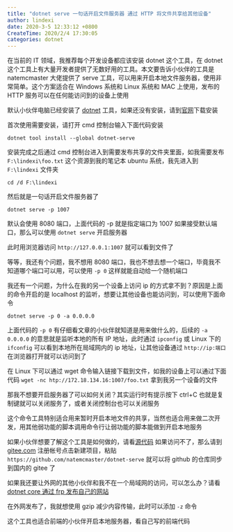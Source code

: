 ```yaml
---
title: "dotnet serve 一句话开启文件服务器 通过 HTTP 将文件共享给其他设备"
author: lindexi
date: 2020-3-5 12:33:12 +0800
CreateTime: 2020/2/4 17:30:05
categories: dotnet
---
```


在当前的 IT 领域，我推荐每个开发设备都应该安装 dotnet 这个工具，在 dotnet 这个工具上有大量开发者提供了无数好用的工具。本文要告诉小伙伴的工具是 natemcmaster 大佬提供了 serve 工具，可以用来开启本地文件服务器，使用非常简单。这个方案适合在 Windows 系统和 Linux 系统和 MAC 上使用，发布的 HTTP 服务可以在任何能访问到的设备上使用

<!--more-->


<!-- CreateTime:2020/2/4 17:30:05 -->

<!-- 发布 -->

默认小伙伴电脑已经安装了 [dotnet](https://dotnet.microsoft.com/) 工具，如果还没有安装，请到[官网](https://dotnet.microsoft.com/)下载安装

首次使用需要安装，请打开 cmd 控制台输入下面代码安装

```
dotnet tool install --global dotnet-serve
```

安装完成之后通过 cmd 控制台进入到需要发布共享的文件夹里面，如我需要发布 `F:\lindexi\foo.txt` 这个资源到我的笔记本 ubuntu 系统，我先进入到 `F:\lindexi` 文件夹

```
cd /d F:\lindexi
```

然后就是一句话开启文件服务器了

```
dotnet serve -p 1007
```

默认会使用 8080 端口，上面代码的 -p 就是指定端口为 1007 如果接受默认端口，那么可以使用 `dotnet serve` 开启服务器

此时用浏览器访问 `http://127.0.0.1:1007` 就可以看到文件了

等等，我还有个问题，我不想用 8080 端口，我也不想去想一个端口，毕竟我不知道哪个端口可以用，可以使用 `-p 0` 这样就能自动给一个随机端口

我还有一个问题，为什么在我的另一个设备上访问 ip 的方式拿不到？原因是上面的命令开启的是 localhost 的监听，想要让其他设备也能访问到，可以使用下面命令

```
dotnet serve -p 0 -a 0.0.0.0
```

上面代码的 `-p 0` 有仔细看文章的小伙伴就知道是用来做什么的，后续的 `-a 0.0.0.0` 的意思就是监听本地的所有 IP 地址，此时通过 `ipconfig` 或 Linux 下的 `ifconfig` 可以看到本地所在局域网内的 ip 地址，让其他设备通过 `http://ip:端口` 在浏览器打开就可以访问到了

在 Linux 下可以通过 wget 命令输入链接下载到文件，如我的设备上可以通过下面代码 `wget -nc htp://172.18.134.16:1007/foo.txt` 拿到我另一个设备的文件

那我不想要开启服务器了可以如何关闭？其实运行时有提示按下 ctrl+C 也就是复制键就可以关闭服务了，或者关闭控制台也可以关闭服务

这个命令工具特别适合用来暂时开启本地文件的共享，当然也适合用来做二次开发，用其他弱功能的脚本调用命令行让弱功能的脚本能做到开启本地服务

如果小伙伴想要了解这个工具是如何做的，请看[源代码](https://github.com/natemcmaster/dotnet-serve) 如果访问不了，那么请到 [gitee.com](https://gitee.com/ ) 注册帐号点击新建项目，粘贴 `https://github.com/natemcmaster/dotnet-serve` 就可以将 github 的仓库同步到国内的 gitee 了

如果我还要让外网的其他小伙伴和我不在一个局域网的访问，可以怎么办？请看 [dotnet core 通过 frp 发布自己的网站](https://blog.lindexi.com/post/dotnet-core-%E9%80%9A%E8%BF%87-frp-%E5%8F%91%E5%B8%83%E8%87%AA%E5%B7%B1%E7%9A%84%E7%BD%91%E7%AB%99.html) 

在外网发布了，我就想使用 gzip 减少内容传输，此时可以添加 `-z` 命令

这个工具也适合前端的小伙伴开启本地服务器，看自己写的前端代码

